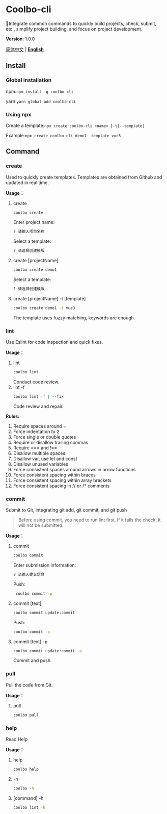 # Coolbo-cli
🌈Integrate common commands to quickly build projects, check, submit, etc., simplify project building, and focus on project development.

**Version**: 1.0.0

[简体中文](./README.md) | **[English](./README.en.md)**

## Install
### Global installation
npm:`npm install -g coolbo-cli`

yarn:`yarn global add coolbo-cli`
### Using npx
Create a template:`npx create coolbo-cli <name> [-t|--template]`

Example:`npx create coolbo-cli demo1 -template vue3`

## Command
### create
Used to quickly create templates. Templates are obtained from Github and updated in real time.

**Usage：**
1. create
    ```bash
    coolbo create
    ``` 
    Enter project name:
    ```bash
    ? 请输入项目名称
    ``` 
    Select a template:
    ```bash
    ? 请选择创建模版
    ``` 
2. create [projectName]
    ```bash
    coolbo create demo1
    ``` 
    Select a template:
    ```bash
    ? 请选择创建模版
    ```

3. create [projectName] -t [template]
    ```bash
    coolbo create demo1 -t vue3
    ``` 
   The template uses fuzzy matching, keywords are enough.
### lint
Use Eslint for code inspection and quick fixes.

**Usage：**
1. lint
    ```bash
    coolbo lint
    ``` 
   Conduct code review.
2. lint -f
    ```bash
    coolbo lint -f | --fix
    ``` 
   Code review and repair.

**Rules:**
1. Require spaces around =
2. Force indentation to 2
3. Force single or double quotes
4. Require or disallow trailing commas
5. Require === and !==
6. Disallow multiple spaces
7. Disallow var, use let and const
8. Disallow unused variables
9. Force consistent spaces around arrows in arrow functions
10. Force consistent spacing within braces
11. Force consistent spacing within array brackets
12. Force consistent spacing in // or /* comments

### commit
Submit to Git, integrating git add, git commit, and git push

> Before using commit, you need to run lint first. If it fails the check, it will not be submitted.

**Usage：**
1. commit
    ```bash
    coolbo commit 
    ``` 
    Enter submission information:
    ```bash
   ? 请输入提交信息
    ``` 
   Push:
   ```bash
    coolbo commit -p 
    ``` 

2. commit [text]
    ```bash
    coolbo commit update:commit
    ``` 
   Push:
   ```bash
   coolbo commit -p 
   ``` 

3. commit [text] -p
    ```bash
    coolbo commit update:commit -p
    ``` 
   Commit and push

### pull
Pull the code from Git.

**Usage：**
1. pull
    ```bash
    coolbo pull 
    ``` 

### help
Read Help

**Usage：**
1. help
    ```bash
    coolbo help 
    ```

2. -h
    ```bash
    coolbo -h 
    ``` 
3. [command] -h
    ```bash
    coolbo lint -h
    ``` 
